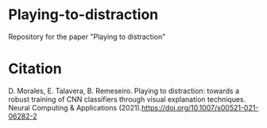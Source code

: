 # Playing-to-distraction
Repository for the paper "Playing to distraction"

# Citation
D. Morales, E. Talavera, B. Remeseiro. Playing to distraction: towards a robust training of CNN classifiers through visual explanation techniques. Neural Computing & Applications (2021).https://doi.org/10.1007/s00521-021-06282-2
